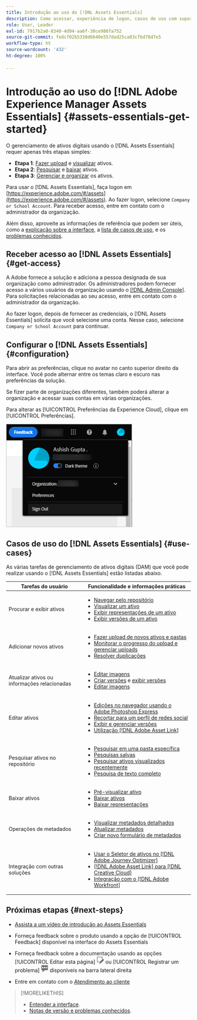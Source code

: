 ```yaml
---
title: Introdução ao uso do [!DNL Assets Essentials]
description: Como acessar, experiência de logon, casos de uso com suporte e problemas conhecidos do [!DNL Assets Essentials].
role: User, Leader
exl-id: 7917b2a0-8340-4d94-aa6f-30ce986fa752
source-git-commit: fedcf02b5338d6640e557dad25ca03cfbd78d7e5
workflow-type: ht
source-wordcount: '432'
ht-degree: 100%

---
```


# Introdução ao uso do [!DNL Adobe Experience Manager Assets Essentials] {#assets-essentials-get-started}

<!-- TBD: Make links for these steps. -->

O gerenciamento de ativos digitais usando o [!DNL Assets Essentials] requer apenas três etapas simples:

* **Etapa 1**: [Fazer upload](/help/using/add-delete.md) e [visualizar](/help/using/navigate-view.md) ativos.
* **Etapa 2**: [Pesquisar](/help/using/search.md) e [baixar](/help/using/manage-organize.md#download) ativos.
* **Etapa 3**: [Gerenciar e organizar](/help/using/manage-organize.md) os ativos.

Para usar o [!DNL Assets Essentials], faça logon em [https://experience.adobe.com/#/assets](https://experience.adobe.com/#/assets). Ao fazer logon, selecione `Company or School Account`. Para receber acesso, entre em contato com o administrador da organização.

Além disso, aproveite as informações de referência que podem ser úteis, como a [explicação sobre a interface](/help/using/navigate-view.md), a [lista de casos de uso](#use-cases), <!-- TBD: [supported file types](/help/using/supported-file-formats.md), --> e os [problemas conhecidos](/help/using/release-notes.md#known-issues).

## Receber acesso ao [!DNL Assets Essentials] {#get-access}

A Adobe fornece a solução e adiciona a pessoa designada de sua organização como administrador. Os administradores podem fornecer acesso a vários usuários da organização usando o [[!DNL Admin Console]](https://helpx.adobe.com/br/enterprise/using/admin-console.html). Para solicitações relacionadas ao seu acesso, entre em contato com o administrador da organização.

Ao fazer logon, depois de fornecer as credenciais, o [!DNL Assets Essentials] solicita que você selecione uma conta. Nesse caso, selecione `Company or School Account` para continuar.

## Configurar o [!DNL Assets Essentials] {#configuration}

Para abrir as preferências, clique no avatar no canto superior direito da interface. Você pode alternar entre os temas claro e escuro nas preferências da solução.

Se fizer parte de organizações diferentes, também poderá alterar a organização e acessar suas contas em várias organizações.

Para alterar as [!UICONTROL Preferências da Experience Cloud], clique em [!UICONTROL Preferências].

![Preferência para alternar entre temas escuro e claro](assets/theme-change.png)

## Casos de uso do [!DNL Assets Essentials] {#use-cases}

As várias tarefas de gerenciamento de ativos digitais (DAM) que você pode realizar usando o [!DNL Assets Essentials] estão listadas abaixo.

| Tarefas do usuário | Funcionalidade e informações práticas |
|-----|------|
| Procurar e exibir ativos | <ul> <li>[Navegar pelo repositório](/help/using/navigate-view.md#view-assets-and-details) </li> <li> [Visualizar um ativo](/help/using/navigate-view.md#preview-assets) <li> [Exibir representações de um ativo](/help/using/add-delete.md#renditions) </li> <li>[Exibir versões de um ativo](/help/using/manage-organize.md#view-versions)</li></ul> |
| Adicionar novos ativos | <ul> <li>[Fazer upload de novos ativos e pastas](/help/using/add-delete.md#add-assets)</li> <li>[Monitorar o progresso do upload e gerenciar uploads](/help/using/add-delete.md#upload-progress)</li> <li>[Resolver duplicações](/help/using/add-delete.md#resolve-upload-fails)</li> </ul> |
| Atualizar ativos ou informações relacionadas | <ul> <li>[Editar imagens](/help/using/edit-images.md)</li> <li>[Criar versões](/help/using/manage-organize.md#create-versions) e [exibir versões](/help/using/manage-organize.md#view-versions)</li> <li>[Editar imagens](/help/using/edit-images.md)</li> </ul> |
| Editar ativos | <ul> <li>[Edições no navegador usando o Adobe Photoshop Express](/help/using/edit-images.md)</li> <li>[Recortar para um perfil de redes social](/help/using/edit-images.md#crop-straighten-images)</li> <li>[Exibir e gerenciar versões](/help/using/manage-organize.md#view-versions)</li> <li>[Utilização [!DNL Adobe Asset Link]](/help/using/integration.md#integrations)</ul></ul> |
| Pesquisar ativos no repositório | <ul> <li>[Pesquisar em uma pasta específica](/help/using/search.md#refine-search-results)</li> <li>[Pesquisas salvas](/help/using/search.md#saved-search)</li> <li>[Pesquisar ativos visualizados recentemente](/help/using/search.md)</li> <li>[Pesquisa de texto completo](/help/using/search.md) |
| Baixar ativos | <ul> <li> [Pré-visualizar ativo](/help/using/navigate-view.md#preview-assets) </li> <li> [Baixar ativos](/help/using/manage-organize.md#download) <li> [Baixar representações](/help/using/add-delete.md#renditions) </li></ul> |
| Operações de metadados | <ul> <li>[Visualizar metadados detalhados](/help/using/metadata.md) </li> <li> [Atualizar metadados](/help/using/metadata.md#update-metadata)</li> <li> [Criar novo formulário de metadados](/help/using/metadata.md#metadata-forms) </li> </ul> |
| Integração com outras soluções | <ul> <li>[Usar o Seletor de ativos no  [!DNL Adobe Journey Optimizer]](/help/using/integration.md)</li> <li>[[!DNL Adobe Asset Link]  para  [!DNL Creative Cloud]](/help/using/integration.md)</li> <li>[Integração com o  [!DNL Adobe Workfront]](/help/using/integration.md)</li> </ul> |

## Próximas etapas {#next-steps}

* [Assista a um vídeo de introdução ao Assets Essentials](https://experienceleague.adobe.com/docs/experience-manager-learn/assets-essentials/getting-started.html?lang=pt-BR)

* Forneça feedback sobre o produto usando a opção de [!UICONTROL Feedback] disponível na interface do Assets Essentials

* Forneça feedback sobre a documentação usando as opções [!UICONTROL Editar esta página] ![editar a página](assets/do-not-localize/edit-page.png) ou [!UICONTROL Registrar um problema] ![criar um problema do GitHub](assets/do-not-localize/github-issue.png) disponíveis na barra lateral direita

* Entre em contato com o [Atendimento ao cliente](https://experienceleague.adobe.com/?support-solution=General&amp;lang=pt-BR#support)


<!--TBD: Merge the below rows in the table when the use cases are documented/available.

| How do I delete assets? | <ul> <li>[Delete assets](/help/using/manage-organize.md)</li> <li>Recover deleted assets</li> <li>Permanently delete assets</li> </ul> |
| How do I share assets or find shared assets? | <ul> <li>Shared by me</li> <li>Shared with me</li> <li>Share for comments and review</li> <li>Unshare assets</li> </ul> |
| How do I collaborate with others and get my assets reviewed | <ul> <li>Share for review</li> <li>Provide comments. Resolve and filter comments</li> <li>Annotations on images</li> <li>Assign tasks to specific users and prioritize</li> </ul> |

-->

<!-- 

## ![feedback icon](assets/do-not-localize/feedback-icon.png) Provide product feedback {#provide-feedback}

Adobe welcomes feedback about the solution. To provide feedback without even switching your working application, use the [!UICONTROL Feedback] option in the user interface. It also lets you attach files such as screenshots or video recording of an issue.

  ![feedback option in the interface](assets/feedback-panel.png)

To provide feedback for documentation, click [!UICONTROL Edit this page] ![edit the page](assets/do-not-localize/edit-page.png) or [!UICONTROL Log an issue] ![create a GitHub issue](assets/do-not-localize/github-issue.png) from the right sidebar. You can do one of the following: 

* Make the content updates and submit a GitHub pull request.
* Create an issue or ticket in GitHub. Retain the automatically populated article name when creating an issue.

-->

>[!MORELIKETHIS]
>
>* [Entender a interface](/help/using/navigate-view.md).
>* [Notas de versão e problemas conhecidos](/help/using/release-notes.md).

<!-- TBD: 
>* [Supported file types](/help/using/supported-file-formats.md).
-->
